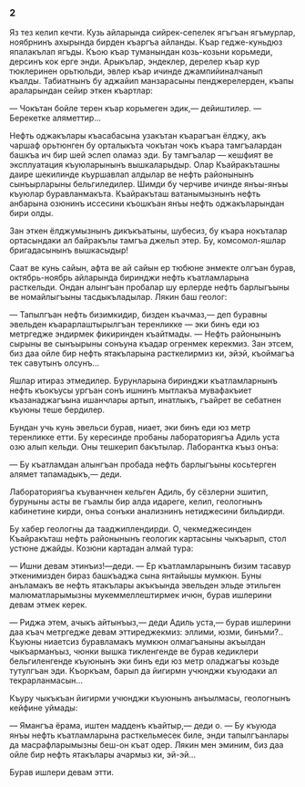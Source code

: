 ### 2

Яз тез келип кечти.
Кузь айларында сийрек-сепелек ягъгъан ягъмурлар, ноябрнинъ ахырында бирден къаргъа айланды.
Къар гедже-куньдюз япалакълап ягъды.
Къою къар туманындан козь-козьни корьмеди, дерсинъ кок ерге энди.
Арыкълар, эндеклер, дерелер къар кур тюклеринен орьтюльди, эвлер къар ичинде джампийиналчанып къалды.
Табиатнынъ бу аджайип манзарасыны пенджерелерден, къапы араларындан сейир эткен къартлар:

— Чокътан бойле терен къар корьмеген эдик,— дейиштилер.
— Берекетке аляметтир...

Нефть оджакълары къасабасына узакътан къарагъан ёлджу, акъ чаршаф орьтюнген бу орталыкъта чокътан чокъ къара тамгъалардан башкъа ич бир шей эслеп оламаз эди.
Бу тамгъалар — кешфият ве эксплуатация къуюларынынъ вышкаларыдыр.
Олар Къайракъташны даире шекилинде къуршавлап алдылар ве нефть районынынъ сынъырларыны бельгиледилер.
Шимди бу черчиве ичинде янъы-янъы къуюлар буравланмакъта.
Къайракъташ ватанымызнынъ нефть анбарына озюнинъ иссесини къошкъан янъы нефть оджакъларындан бири олды.

Зан эткен ёлджумызнынъ дикъкъатыны, шубесиз, бу къара нокъталар ортасындаки ал байракълы тамгъа джельп этер.
Бу, комсомол-яшлар бригадасынынъ вышкасыдыр!

Саат ве кунь сайын, афта ве ай сайын ер тюбюне энмекте олгъан бурав, октябрь-ноябрь айларында биринджи нефть къатламларына расткельди.
Ондан алынгъан пробалар шу ерлерде нефть барлыгъыны ве номайлыгъыны тасдыкъладылар.
Лякин баш геолог:

— Тапылгъан нефть бизимкидир, бизден къачмаз,— деп буравны эвельден къарарлаштырылгъан теренликке — эки бинъ еди юз метргедже эндирмек фикиринден къайтмады.
— Нефть районынынъ сырыны ве сынъырыны сонъуна къадар огренмек керекмиз.
Зан этсем, биз даа ойле бир нефть ятакъларына расткелирмиз ки, эйэй, къоймагъа тек савутынъ олсунъ...

Яшлар итираз этмедилер.
Бурунларына биринджи къатламларнынъ нефть къокъусы ургъан сонъ ишнинъ мытлакъа мувафакъиет къазанаджагъына ишанчлары артып, инатлыкъ, гъайрет ве себатнен къуюны теше бердилер.

Бундан учь кунь эвельси бурав, ниает, эки бинъ еди юз метр теренликке етти.
Бу кересинде пробаны лабораториягъа Адиль уста озю алып кельди.
Оны тешкерип бакътылар.
Лаборантка къыз онъа:

— Бу къатламдан алынгъан пробада нефть барлыгъыны косьтерген алямет тапамадыкъ,— деди.

Лабораториягъа къуванчнен кельген Адиль, бу сёзлерни эшитип, буруныны асты ве гъамлы бир алда идареге, келип, геологнынъ кабинетине кирди, онъа сонъки анализнинъ нетиджесини бильдирди.

Бу хабер геологны да тааджиплендирди.
О, чекмеджесинден Къайракъташ нефть районынынъ геологик картасыны чыкъарып, стол устюне джайды.
Козюни картадан алмай тура:

— Ишни девам этинъиз!—деди.
— Ер къатламларынынъ бизим тасавур эткенимизден бираз башкъаджа сына янтайышы мумкюн.
Буны анъламакъ ве нефть ятакълары акъкъында эвельден эльде этильген малюматларымызны мукеммеллештирмек ичюн, бурав ишлерини девам этмек керек.

— Риджа этем, ачыкъ айтынъыз,— деди Адиль уста,— бурав ишлерини даа къач метргедже девам эттиреджекмиз: эллими, юзми, бинъми?..
Къуюны ниаетсиз буравламакъ мумкюн олмагъаныны акъылдан чыкъарманъыз, чюнки вышка тикленгенде ве бурав кедиклери бельгиленгенде къуюнынъ эки бинъ еди юз метр оладжагъы козьде тутулгъан эди.
Къоркъам, барып да йигирмн учюнджи къуюдаки ал текрарланмасын...

Къуру чыкъкъан йигирми учюнджи къуюнынъ анъылмасы, геологнынъ кейфине уймады:

— Ямангъа ёрама, иштен мадденъ къайтыр,— деди о.
— Бу къуюда янъы нефть къатламларына расткельмесек биле, энди тапылгъанлары да масрафларымызны беш-он къат одер.
Лякин мен эминим, биз даа ойле бир нефть ятакълары ачармыз ки, эй-эй...

Бурав ишлери девам этти.
